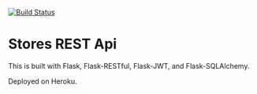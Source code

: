 [![Build Status](https://travis-ci.com/platocoding/stores-rest-api-test.svg?branch=master)](https://travis-ci.com/platocoding/stores-rest-api-test)


# Stores REST Api

This is built with Flask, Flask-RESTful, Flask-JWT, and Flask-SQLAlchemy.

Deployed on Heroku.
